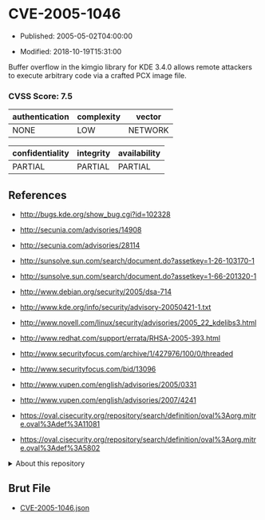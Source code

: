 # CVE-2005-1046

- Published: 2005-05-02T04:00:00

- Modified: 2018-10-19T15:31:00

Buffer overflow in the kimgio library for KDE 3.4.0 allows remote attackers to execute arbitrary code via a crafted PCX image file.

### CVSS Score: **7.5**

| authentication | complexity | vector |
| --- | --- | --- |
| NONE | LOW | NETWORK |

| confidentiality | integrity | availability |
| --- | --- | --- |
| PARTIAL | PARTIAL | PARTIAL |

## References

* http://bugs.kde.org/show_bug.cgi?id=102328

* http://secunia.com/advisories/14908

* http://secunia.com/advisories/28114

* http://sunsolve.sun.com/search/document.do?assetkey=1-26-103170-1

* http://sunsolve.sun.com/search/document.do?assetkey=1-66-201320-1

* http://www.debian.org/security/2005/dsa-714

* http://www.kde.org/info/security/advisory-20050421-1.txt

* http://www.novell.com/linux/security/advisories/2005_22_kdelibs3.html

* http://www.redhat.com/support/errata/RHSA-2005-393.html

* http://www.securityfocus.com/archive/1/427976/100/0/threaded

* http://www.securityfocus.com/bid/13096

* http://www.vupen.com/english/advisories/2005/0331

* http://www.vupen.com/english/advisories/2007/4241

* https://oval.cisecurity.org/repository/search/definition/oval%3Aorg.mitre.oval%3Adef%3A11081

* https://oval.cisecurity.org/repository/search/definition/oval%3Aorg.mitre.oval%3Adef%3A5802

<details>
<summary>About this repository</summary> 

  This repository is part of the project [Live Hack CVE](https://github.com/Live-Hack-CVE). Main website can be found [www.live-hack.org](https://www.live-hack.org) 
  
  Made by [Sn0wAlice](https://github.com/Sn0wAlice) for the people that care about security and need to have a feed of the latest CVEs. Hope you enjoy it, don't forget to star the repo and follow me on [Twitter](https://twitter.com/Sn0wAlice) and [Github](https://github.com/Sn0wAlice). And that is my [personnal website](https://www.alice-snow.me/)

  - [Home Page](https://github.com/Live-Hack-CVE)
  - [Framework](https://github.com/Live-Hack-CVE/cve-framework)
  - [CVE database](https://github.com/Live-Hack-CVE/full_database)
  - [Changelog](https://github.com/Live-Hack-CVE/Changelog)
</details>

## Brut File

* [CVE-2005-1046.json](https://raw.githubusercontent.com/Live-Hack-CVE/full_database/main/cves/2005/CVE-2005-1046.json)

